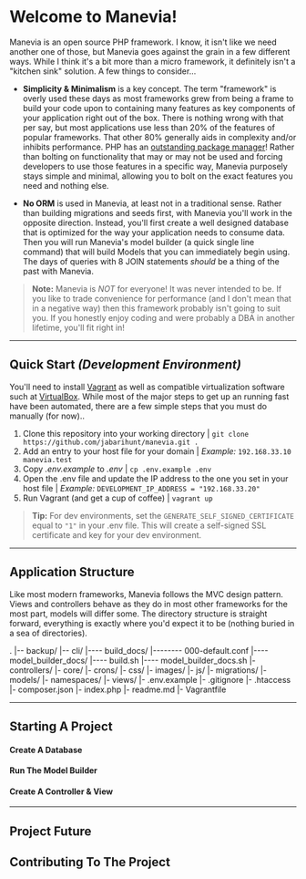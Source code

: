 Welcome to Manevia!
===================
Manevia is an open source PHP framework.  I know, it isn't like we need another one of those, but Manevia goes against the grain in a few different ways.  While I think it's a bit more than a micro framework, it definitely isn't a "kitchen sink" solution.  A few things to consider...

- **Simplicity & Minimalism** is a key concept.  The term "framework" is overly used these days as most frameworks grew from being a frame to build your code upon to containing many features as key components of your application right out of the box.  There is nothing wrong with that per say, but most applications use less than 20% of the features of popular frameworks.  That other 80% generally aids in complexity and/or inhibits performance.  PHP has an [outstanding package manager](https://getcomposer.org/)!  Rather than bolting on functionality that may or may not be used and forcing developers to use those features in a specific way, Manevia purposely stays simple and minimal, allowing you to bolt on the exact features you need and nothing else.

- **No ORM** is used in Manevia, at least not in a traditional sense.  Rather than building migrations and seeds first, with Manevia you'll work in the opposite direction.  Instead, you'll first create a well designed database that is optimized for the way your application needs to consume data.  Then you will run Manevia's model builder (a quick single line command) that will build Models that you can immediately begin using. The days of queries with 8 JOIN statements _should_ be a thing of the past with Manevia.

> **Note:** Manevia is _NOT_ for everyone!  It was never intended to be.  If you like to trade convenience for performance (and I don't mean that in a negative way) then this framework probably isn't going to suit you.  If you honestly enjoy coding and were probably a DBA in another lifetime, you'll fit right in!

----------

Quick Start _(Development Environment)_
-------------
You'll need to install [Vagrant](https://www.vagrantup.com/) as well as compatible virtualization software such at [VirtualBox](https://www.virtualbox.org/).  While most of the major steps to get up an running fast have been automated, there are a few simple steps that you must do manually (for now)..

 1. Clone this repository into your working directory | `git clone https://github.com/jabarihunt/manevia.git .`
 2. Add an entry to your host file for your domain | _Example:_ `192.168.33.10 manevia.test`
 3. Copy _.env.example_ to _.env_ | `cp .env.example .env`
 4. Open the .env file and update the IP address to the one you set in your host file | _Example:_ `DEVELOPMENT_IP_ADDRESS = "192.168.33.20"`
 5. Run Vagrant (and get a cup of coffee) | `vagrant up`

> **Tip:** For dev environments, set the `GENERATE_SELF_SIGNED_CERTIFICATE` equal to `"1"` in your .env file. This will create a self-signed SSL certificate and key for your dev environment.

----------

Application Structure
-------------
Like most modern frameworks, Manevia follows the MVC design pattern.  Views and controllers behave as they do in most other frameworks for the most part, models will differ some.  The directory structure is straight forward, everything is exactly where you'd expect it to be (nothing buried in a sea of directories).

.
|-- backup/
|-- cli/
|---- build_docs/
|-------- 000-default.conf
|---- model_builder_docs/
|---- build.sh
|---- model_builder_docs.sh
|- controllers/
|- core/
|- crons/
|- css/
|- images/
|- js/
|- migrations/
|- models/
|- namespaces/
|- views/
|- .env.example
|- .gitignore
|- .htaccess
|- composer.json
|- index.php
|- readme.md
|- Vagrantfile


----------


Starting A Project
-------------

#### <i class="icon-file"></i> Create A Database

#### <i class="icon-file"></i> Run The Model Builder

#### <i class="icon-file"></i> Create A Controller & View

----------

Project Future
-------------


Contributing To The Project
-------------
